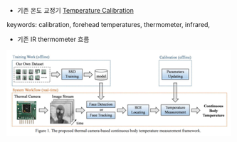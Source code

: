 - 기존 온도 교정기
[Temperature Calibration](https://blog.beamex.com/how-to-calibrate-temperature-sensors, "temperature calibration")


keywords: calibration, forehead temperatures, thermometer, infrared, 

- 기존 IR thermometer 흐름

![Alt text](./ir_flow.PNG "flow")